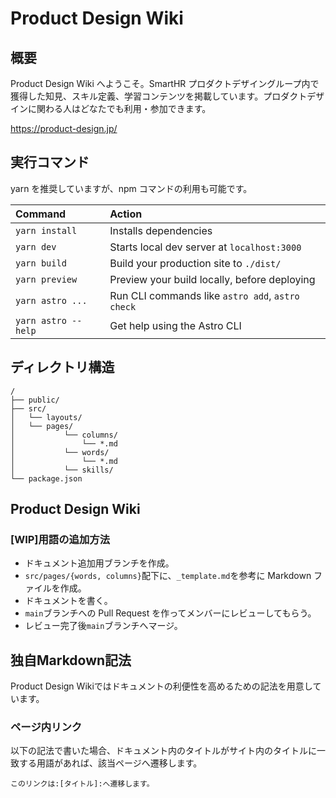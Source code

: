 # Product Design Wiki

## 概要

Product Design Wiki へようこそ。SmartHR プロダクトデザイングループ内で獲得した知見、スキル定義、学習コンテンツを掲載しています。プロダクトデザインに関わる人はどなたでも利用・参加できます。

https://product-design.jp/

## 実行コマンド

yarn を推奨していますが、npm コマンドの利用も可能です。

| Command             | Action                                           |
| :------------------ | :----------------------------------------------- |
| `yarn install`      | Installs dependencies                            |
| `yarn dev`          | Starts local dev server at `localhost:3000`      |
| `yarn build`        | Build your production site to `./dist/`          |
| `yarn preview`      | Preview your build locally, before deploying     |
| `yarn astro ...`    | Run CLI commands like `astro add`, `astro check` |
| `yarn astro --help` | Get help using the Astro CLI                     |

## ディレクトリ構造

```
/
├── public/
├── src/
│   └── layouts/
│   └── pages/
│           └── columns/
│               └── *.md
│           └── words/
│               └── *.md
│           └── skills/
└── package.json
```
## Product Design Wiki
### [WIP]用語の追加方法

- ドキュメント追加用ブランチを作成。
- `src/pages/{words, columns}`配下に、`_template.md`を参考に Markdown ファイルを作成。
- ドキュメントを書く。
- `main`ブランチへの Pull Request を作ってメンバーにレビューしてもらう。
- レビュー完了後`main`ブランチへマージ。

## 独自Markdown記法

Product Design Wikiではドキュメントの利便性を高めるための記法を用意しています。

### ページ内リンク

以下の記法で書いた場合、ドキュメント内のタイトルがサイト内のタイトルに一致する用語があれば、該当ページへ遷移します。

```
このリンクは:[タイトル]:へ遷移します。
```
